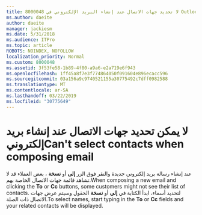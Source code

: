 ```yaml
---
title: 8000048 لا تحديد جهات الاتصال عند إنشاء البريد الإلكتروني في Outlook.com
ms.author: daeite
author: daeite
manager: jackiesm
ms.date: 5/31/2018
ms.audience: ITPro
ms.topic: article
ROBOTS: NOINDEX, NOFOLLOW
localization_priority: Normal
ms.custom: 8000048
ms.assetid: 3f53fe58-1b89-4f80-a9a6-e2a719e6f943
ms.openlocfilehash: 1ff45a8f7e3f774864050f091604e896ecacc596
ms.sourcegitcommit: 03a156a9c9740521155a30775492c7dff0982588
ms.translationtype: MT
ms.contentlocale: ar-SA
ms.lasthandoff: 03/22/2019
ms.locfileid: "30775649"
---
```

# <a name="cant-select-contacts-when-composing-email"></a><span data-ttu-id="01135-102">لا يمكن تحديد جهات الاتصال عند إنشاء بريد إلكتروني</span><span class="sxs-lookup"><span data-stu-id="01135-102">Can't select contacts when composing email</span></span>

<span data-ttu-id="01135-103">عند إنشاء رسالة بريد إلكتروني جديدة والنقر فوق الزر **إلى** أو **نسخة** ، بعض العملاء قد لا تشاهد قائمة جهات الاتصال الخاصة بهم.</span><span class="sxs-lookup"><span data-stu-id="01135-103">When composing a new email and clicking the **To** or **Cc** buttons, some customers might not see their list of contacts.</span></span> <span data-ttu-id="01135-104">لتحديد أسماء، ابدأ الكتابة في **إلى** أو **نسخة** الحقول وسيتم عرض جهات الاتصال ذات الصلة.</span><span class="sxs-lookup"><span data-stu-id="01135-104">To select names, start typing in the **To** or **Cc** fields and your related contacts will be displayed.</span></span> 
  

